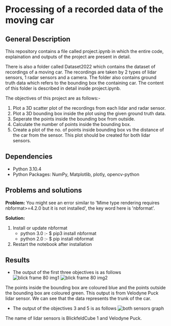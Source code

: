 # Processing of a recorded data of the moving car

## General Description

This repository contains a file called project.ipynb in which the entire code, explaination and outputs of the project are present in detail.
 
 There is also a folder called Dataset2022 which contains the dataset of recordings of a moving car. The recordings are taken by 2 types of lidar sensors, 1 radar sensors and a camera. The folder also contains ground truth data which refers to the bounding box the containing car. The content of this folder is described in detail inside project.ipynb.

The objectives of this project are as follows:-

1.  Plot a 3D scatter plot of the recordings from each lidar and radar sensor.
2.  Plot a 3D bounding box inside the plot using the given ground truth data.
2.   Seperate the points inside the bounding box from outside.
4.   Calculate the number of points inside the bounding box.
5.   Create a plot of the no. of points inside bounding box vs the distance of the car from the sensor. This plot should be created for both lidar sensors.

## Dependencies
* Python 3.10.4
* Python Packages: NumPy, Matplotlib, plotly, opencv-python

## Problems and solutions
**Problem:** You might see an error similar to 'Mime type rendering requires nbformat>=4.2.0 but it is not installed', the key word here is 'nbformat'. 

**Solution:** 
1. Install or update nbformat
   * python 3.0 :- $ pip3 install nbformat
   * python 2.0 :- $ pip install nbformat
2. Restart the notebook after installation

## Results
* The output of the first three objectives is as follows
 ![blick frame 80 img1](https://user-images.githubusercontent.com/67382565/205645668-5a096b5b-2031-4537-a812-d59c74f83e74.png)
 ![blick frame 80 img2](https://user-images.githubusercontent.com/67382565/205645777-8444f06a-84de-40fa-8fcc-203fd80b1c07.png)

 The points inside the bounding box are coloured blue and the points outside the bounding box are coloured green. This output is from Velodyne Puck lidar sensor. We can see that the data represents the trunk of the car.

 * The output of the objectives 3 and 5 is as follows
  ![both sensors graph](https://user-images.githubusercontent.com/67382565/205646922-26a171ef-a962-429e-9fdc-869ec0079e52.png)

The name of lidar sensors is BlickfeldCube
1 and Velodyne Puck.